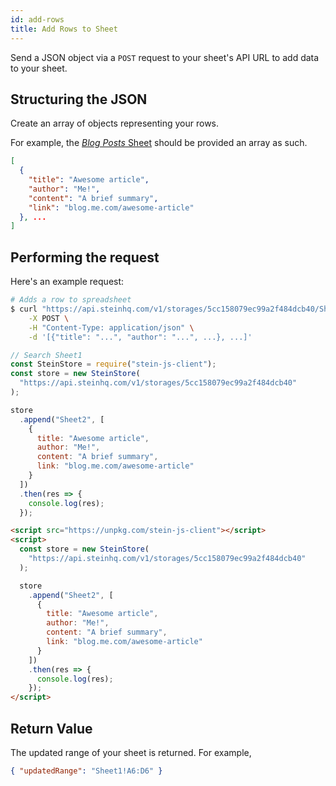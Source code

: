 ```yaml
---
id: add-rows
title: Add Rows to Sheet
---
```


Send a <span class="bg-accent">JSON object via a `POST` request</span> to your sheet's API URL to add data to your sheet.

## Structuring the JSON

Create an array of objects representing your rows.

For example, the [_Blog Posts_ Sheet](https://docs.google.com/spreadsheets/d/13Bc-RY9pOviWvZ7V7CHvuC8QjCqW73guBPk2WxXT0DM/edit#gid=0) should be provided an array as such.

```json
[
  {
    "title": "Awesome article",
    "author": "Me!",
    "content": "A brief summary",
    "link": "blog.me.com/awesome-article"
  }, ...
]
```

## Performing the request

Here's an example request:

<!--DOCUSAURUS_CODE_TABS-->
<!--cURL-->

```bash
# Adds a row to spreadsheet
$ curl "https://api.steinhq.com/v1/storages/5cc158079ec99a2f484dcb40/Sheet1" \
    -X POST \
    -H "Content-Type: application/json" \
    -d '[{"title": "...", "author": "...", ...}, ...]'
```

<!--Node.js-->

```javascript
// Search Sheet1
const SteinStore = require("stein-js-client");
const store = new SteinStore(
  "https://api.steinhq.com/v1/storages/5cc158079ec99a2f484dcb40"
);

store
  .append("Sheet2", [
    {
      title: "Awesome article",
      author: "Me!",
      content: "A brief summary",
      link: "blog.me.com/awesome-article"
    }
  ])
  .then(res => {
    console.log(res);
  });
```

<!--HTML-->

```html
<script src="https://unpkg.com/stein-js-client"></script>
<script>
  const store = new SteinStore(
    "https://api.steinhq.com/v1/storages/5cc158079ec99a2f484dcb40"
  );

  store
    .append("Sheet2", [
      {
        title: "Awesome article",
        author: "Me!",
        content: "A brief summary",
        link: "blog.me.com/awesome-article"
      }
    ])
    .then(res => {
      console.log(res);
    });
</script>
```

<!--END_DOCUSAURUS_CODE_TABS-->

## Return Value

The updated range of your sheet is returned. For example,

```json
{ "updatedRange": "Sheet1!A6:D6" }
```
